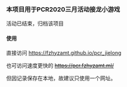 ### 本项目用于PCR2020三月活动接龙小游戏

活动已结束，归档该项目


#### 使用

直接访问 https://fzhyzamt.github.io/pcr_jielong

也可访问速度更快的 ~~https://pcr.fzhyzamt.ml/~~

但因记录保存在本地，故建议只使用一个网址。
